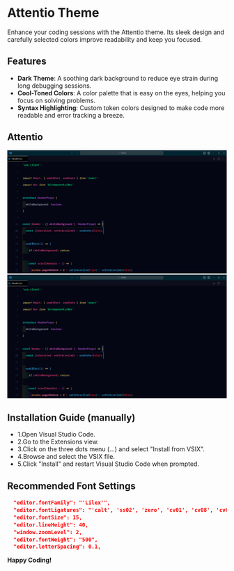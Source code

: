 # Attentio Theme

Enhance your coding sessions with the Attentio theme. Its sleek design and carefully selected colors improve readability and keep you focused.

## Features

- **Dark Theme**: A soothing dark background to reduce eye strain during long debugging sessions.
- **Cool-Toned Colors**: A color palette that is easy on the eyes, helping you focus on solving problems.
- **Syntax Highlighting**: Custom token colors designed to make code more readable and error tracking a breeze.

## Attentio

![Attentio Theme](/images/image.png)
<img src="https://github.com/Shaditya-Kinlekar/Attentio-Theme/blob/main/images/image.png" style="width: 800px; height=800px">

## Installation Guide (manually)

- 1.Open Visual Studio Code.
- 2.Go to the Extensions view.
- 3.Click on the three dots menu (...) and select "Install from VSIX".
- 4.Browse and select the VSIX file.
- 5.Click "Install" and restart Visual Studio Code when prompted.

## Recommended Font Settings

```json
  "editor.fontFamily": "'Lilex'",
  "editor.fontLigatures": "'calt', 'ss02', 'zero', 'cv01', 'cv08', 'cv09'",
  "editor.fontSize": 15,
  "editor.lineHeight": 40,
  "window.zoomLevel": 2,
  "editor.fontWeight": "500",
  "editor.letterSpacing": 0.1,
```

**Happy Coding!**
